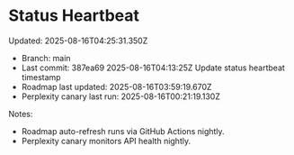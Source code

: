 # Status Heartbeat

Updated: 2025-08-16T04:25:31.350Z

- Branch: main
- Last commit: 387ea69 2025-08-16T04:13:25Z Update status heartbeat timestamp
- Roadmap last updated: 2025-08-16T03:59:19.670Z
- Perplexity canary last run: 2025-08-16T00:21:19.130Z

Notes:
- Roadmap auto-refresh runs via GitHub Actions nightly.
- Perplexity canary monitors API health nightly.

